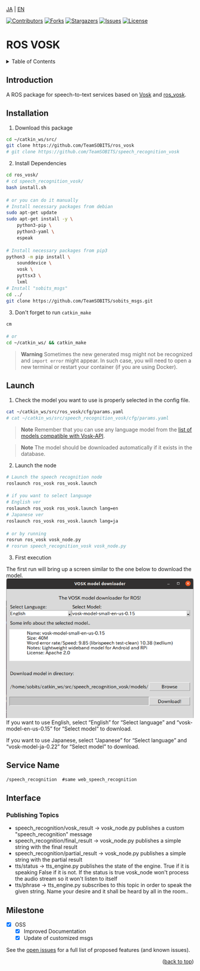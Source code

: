 <a name="readme-top"></a>

[JA](README.md) | [EN](README.en.md)

[![Contributors][contributors-shield]][contributors-url]
[![Forks][forks-shield]][forks-url]
[![Stargazers][stars-shield]][stars-url]
[![Issues][issues-shield]][issues-url]
[![License][license-shield]][license-url]

ROS VOSK
======================
<!--  TABLE OF CONTENTS -->
<details>
  <summary>Table of Contents</summary>
  <ol>
    <li>
      <a href="#introduction">Introduction</a>
    </li>
    <li>
      <a href="#installation">installation</a>
    </li>
    <li>
    <a href="#launch">Launch and Usage</a>
    </li>
    <li>
    <a href="#Service Name">Service Name</a>
    </li>
    <li><a href="#milestone">Milestone</a></li>
    <li><a href="#Main Authors">Main Authors</a></li>
    <!-- <li><a href="#contributing">Contributing</a></li> -->
    <!-- <li><a href="#license">License</a></li> -->

  </ol>
</details>


## Introduction

A ROS package for speech-to-text services based on [Vosk](https://github.com/alphacep/vosk-api) and [ros_vosk](https://github.com/alphacep/ros-vosk).

## Installation

1. Download this package

```bash
cd ~/catkin_ws/src/
git clone https://github.com/TeamSOBITS/ros_vosk
# git clone https://github.com/TeamSOBITS/speech_recognition_vosk
```

2. Install Dependencies

```bash
cd ros_vosk/
# cd speech_recognition_vosk/
bash install.sh

# or you can do it manually
# Install necessary packages from debian
sudo apt-get update
sudo apt-get install -y \
    python3-pip \
    python3-yaml \
    espeak

# Install necessary packages from pip3
python3 -m pip install \
    sounddevice \
    vosk \
    pyttsx3 \
    lxml
# Install "sobits_msgs"
cd ../
git clone https://github.com/TeamSOBITS/sobits_msgs.git
```


3. Don't forget to run `catkin_make`
```bash
cm

# or
cd ~/catkin_ws/ && catkin_make
```

> **Warning**
> Sometimes the new generated msg might not be recognized and `import error` might appear. In such case, you will need to open a new terminal or restart your container (if you are using Docker).


## Launch

1. Check the model you want to use is properly selected in the config file.
```bash
cat ~/catkin_ws/src/ros_vosk/cfg/params.yaml
# cat ~/catkin_ws/src/speech_recognition_vosk/cfg/params.yaml
```

> **Note**
> Remember that you can use any language model from the [list of models compatible with Vosk-API](https://alphacephei.com/vosk/models).

> **Note**
> The model should be downloaded automatically if it exists in the database.

2. Launch the node

```bash
# Launch the speech recognition node
roslaunch ros_vosk ros_vosk.launch

# if you want to select language
# English ver
roslaunch ros_vosk ros_vosk.launch lang=en
# Japanese ver
roslaunch ros_vosk ros_vosk.launch lang=ja

# or by running
rosrun ros_vosk vosk_node.py
# rosrun speech_recognition_vosk vosk_node.py
```
3. First execution

The first run will bring up a screen similar to the one below to download the model.
![img1](img/image.png)  
If you want to use English, select “English” for “Select language” and “vosk-model-en-us-0.15” for “Select model” to download.

If you want to use Japanese, select “Japanese” for “Select language” and “vosk-model-ja-0.22” for “Select model” to download.

## Service Name
```
/speech_recognition  #same web_speech_recognition
```


## Interface

### Publishing Topics
- speech_recognition/vosk_result    -> vosk_node.py publishes a custom "speech_recognition" message
- speech_recognition/final_result   -> vosk_node.py publishes a simple string with the final result
- speech_recognition/partial_result -> vosk_node.py publishes a simple string with the partial result
- tts/status -> tts_engine.py publishes the state of the engine. True if it is speaking False if it is not. If the status is true vosk_node won't process the audio stream so it won't listen to itself 
- tts/phrase -> tts_engine.py subscribes to this topic in order to speak the given string. Name your desire and it shall be heard by all in the room..


<!-- MILESTONE -->
## Milestone

- [x] OSS
    - [x] Improved Documentation
    - [x] Update of customized msgs

See the [open issues][license-url] for a full list of proposed features (and known issues).

<p align="right">(<a href="#readme-top">back to top</a>)</p>


<!-- MARKDOWN LINKS & IMAGES -->
<!-- https://www.markdownguide.org/basic-syntax/#reference-style-links -->
[contributors-shield]: https://img.shields.io/github/contributors/TeamSOBITS/sobits_msgs.svg?style=for-the-badge
[contributors-url]: https://github.com/TeamSOBITS/sobits_msgs/graphs/contributors
[forks-shield]: https://img.shields.io/github/forks/TeamSOBITS/sobits_msgs.svg?style=for-the-badge
[forks-url]: https://github.com/TeamSOBITS/sobits_msgs/network/members
[stars-shield]: https://img.shields.io/github/stars/TeamSOBITS/sobits_msgs.svg?style=for-the-badge
[stars-url]: https://github.com/TeamSOBITS/sobits_msgs/stargazers
[issues-shield]: https://img.shields.io/github/issues/TeamSOBITS/sobits_msgs.svg?style=for-the-badge
[issues-url]: https://github.com/TeamSOBITS/sobits_msgs/issues
[license-shield]: https://img.shields.io/github/license/TeamSOBITS/sobits_msgs.svg?style=for-the-badge
[license-url]: LICENSE